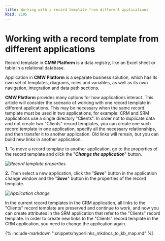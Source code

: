 ```yaml
---
title: Working with a record template from different applications
kbId: 2105
---
```



# Working with a record template from different applications

Record template in **CMW Platform** is a data registry, like an Excel sheet or table in a relational database.

Application in **CMW Platform** is a separate business solution, which has its own set of templates, diagrams, roles and variables, as well as its own navigation, integration and data path sections.

**CMW Platform** provides many options for how applications interact. This article will consider the scenario of working with one record template in different applications. This may be necessary when the same record template must be used in two applications, for example: CRM and SRM applications use a single directory "Clients". In order not to duplicate data and not create two "Clients" record templates, you can create one such record template in one application, specify all the necessary relationships, and then transfer it to another application. Old links will remain, but you can build new links in another application.

**1.** To move a record template to another application, go to the properties of the record template and click the "***Change the application***" button.

_![Record template properties](https://kb.cmwlab.com/assets/2022-11-11_10h00_08.png)_

**2.** Then select a new application, click the "***Save***" button in the application change window and the "***Save***" button in the properties of the record template.

_![Application change](https://kb.cmwlab.com/assets/2022-11-11_10h00_25.png)_

In the current record templates in the CRM application, all links to the "Clients" record template are preserved and continue to work, and now you can create attributes in the SRM application that refer to the "Clients" record template. In order to create new links to the "Clients" record template in the CRM application, you need to change the application again.

{% include-markdown ".snippets/hyperlinks_mkdocs_to_kb_map.md" %}
